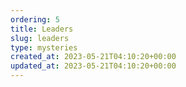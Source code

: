 ```yaml
---
ordering: 5
title: Leaders
slug: leaders
type: mysteries
created_at: 2023-05-21T04:10:20+00:00
updated_at: 2023-05-21T04:10:20+00:00
---
```


